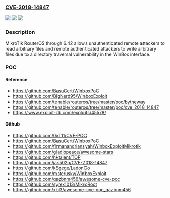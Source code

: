 ### [CVE-2018-14847](https://cve.mitre.org/cgi-bin/cvename.cgi?name=CVE-2018-14847)
![](https://img.shields.io/static/v1?label=Product&message=n%2Fa&color=blue)
![](https://img.shields.io/static/v1?label=Version&message=n%2Fa&color=blue)
![](https://img.shields.io/static/v1?label=Vulnerability&message=n%2Fa&color=brighgreen)

### Description

MikroTik RouterOS through 6.42 allows unauthenticated remote attackers to read arbitrary files and remote authenticated attackers to write arbitrary files due to a directory traversal vulnerability in the WinBox interface.

### POC

#### Reference
- https://github.com/BasuCert/WinboxPoC
- https://github.com/BigNerd95/WinboxExploit
- https://github.com/tenable/routeros/tree/master/poc/bytheway
- https://github.com/tenable/routeros/tree/master/poc/cve_2018_14847
- https://www.exploit-db.com/exploits/45578/

#### Github
- https://github.com/0xT11/CVE-POC
- https://github.com/BasuCert/WinboxPoC
- https://github.com/firmanandriansyah/WinboxExploitMikrotik
- https://github.com/gladiopeace/awesome-stars
- https://github.com/hktalent/TOP
- https://github.com/jas502n/CVE-2018-14847
- https://github.com/k8gege/LadonGo
- https://github.com/msterusky/WinboxExploit
- https://github.com/qazbnm456/awesome-cve-poc
- https://github.com/syrex1013/MikroRoot
- https://github.com/xbl3/awesome-cve-poc_qazbnm456

